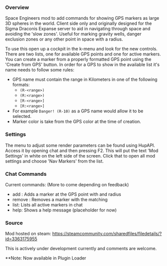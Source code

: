 ### Overview
Space Engineers mod to add commands for showing GPS markers as large 3D spheres in the world. Client side only and originally designed for the Sigma Draconis Expanse server to aid in navigating through space and avoiding the 'slow zones'. Useful for marking gravity wells, danger exclusion zones or any other point in space with a radius.

To use this open up a cockpit in the k-menu and look for the new controls. There are two lists, one for available GPS points and one for active markers. You can create a marker from a properly formatted GPS point using the 'Create from GPS' button. In order for a GPS to show in the available list it's name needs to follow some rules:
- GPS name must contain the range in Kilometers in one of the following formats:
  - `(R-<range>)`
  - `(R:<range>)`
  - `[R-<range>]`
  - `[R:<range>]`
- For example `Danger! (R-10)` as a GPS name would allow it to be selected.
- Marker color is take from the GPS color at the time of creation.

### Settings
The menu to adjust some render parameters can be found using HupAPI. Access it by opening chat and then pressing F2. This will put the text 'Mod Settings' in white on the left side of the screen. Click that to open all mod settings and choose 'Nav Markers' from the list.

### Chat Commands

Current commands: (More to come depending on feedback)
- add <range> <name>: Adds a marker at the GPS point with <name> and radius <range>
- remove <name>: Removes a marker with the matching <name>
- list: Lists all active markers in chat
- help: Shows a help message (placeholder for now)

### Source
Mod hosted on steam: https://steamcommunity.com/sharedfiles/filedetails/?id=3363175955

This is actively under development currently and comments are welcome.

**Note: Now available in Plugin Loader
